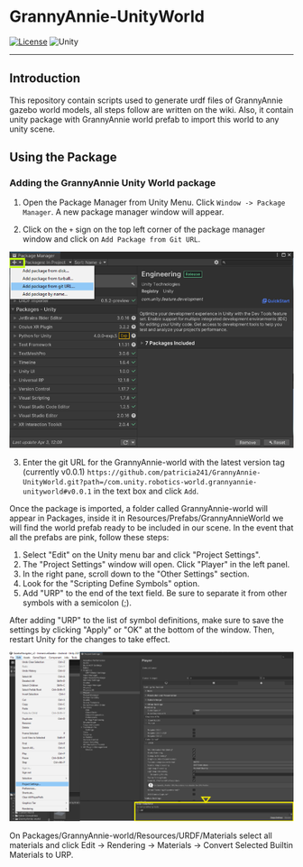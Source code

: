 # GrannyAnnie-UnityWorld

[![License](https://img.shields.io/badge/license-Apache--2.0-green.svg)](LICENSE.md)
![Unity](https://img.shields.io/badge/unity-2021.3.16f1-brightgreen)

---

## Introduction  

This repository contain scripts used to generate urdf files of GrannyAnnie gazebo world models, all steps follow are written on the wiki. Also, it contain unity package with GrannyAnnie world prefab to import this world to any unity scene.  

## Using the Package  
### Adding the GrannyAnnie Unity World package  

1. Open the Package Manager from Unity Menu. Click `Window -> Package Manager`. A new package manager window will appear.  

2. Click on the `+` sign on the top left corner of the package manager window and click on `Add Package from Git URL`.  

<img src = "wiki-images/pkg_manger_add.png">  

3. Enter the git URL for the GrannyAnnie-world with the latest version tag (currently v0.0.1) `https://github.com/patricia241/GrannyAnnie-UnityWorld.git?path=/com.unity.robotics-world.grannyannie-unityworld#v0.0.1` in the text box and click `Add`.

Once the package is imported, a folder called GrannyAnnie-world will appear in Packages, inside it in Resources/Prefabs/GrannyAnnieWorld we will find the world prefab ready to be included in our scene. In the event that all the prefabs are pink, follow these steps:  

1. Select "Edit" on the Unity menu bar and click "Project Settings".
2. The "Project Settings" window will open. Click "Player" in the left panel.
3. In the right pane, scroll down to the "Other Settings" section. 
4. Look for the "Scripting Define Symbols" option.
5. Add "URP" to the end of the text field. Be sure to separate it from other symbols with a semicolon (;).  

After adding "URP" to the list of symbol definitions, make sure to save the settings by clicking "Apply" or "OK" at the bottom of the window. Then, restart Unity for the changes to take effect.  

<img src = "wiki-images/pink-prefabs-sol.png">

On Packages/GrannyAnnie-world/Resources/URDF/Materials select all materials and click Edit -> Rendering -> Materials -> Convert Selected Builtin Materials to URP.
